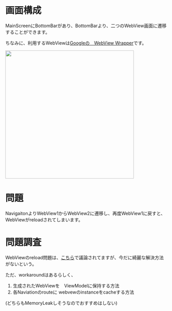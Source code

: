# 画面構成
MainScreenにBottomBarがあり、BottomBarより、二つのWebView画面に遷移することができます。

ちなみに、利用するWebViewは[Googleの　WebView Wrapper]([url](https://github.com/google/accompanist/tree/main/web))です。

<img src="https://user-images.githubusercontent.com/50619510/192420862-81d2e94e-10f3-4c71-8fb1-a3cca8af2f8c.png" width="400px">

# 問題
NavigaitonよりWebView1からWebView2に遷移し、再度WebView1に戻すと、WebViewがreloadされてしまいます。

# 問題調査
WebViewのreload問題は、[こちら](https://github.com/google/accompanist/issues/1178)で議論されてますが、今だに綺麗な解決方法がないという。

ただ、workaroundはあるらしく、
1. 生成されたWebViewを　ViewModelに保持する方法
2. 各Naviationのrouteに webvewのinstanceをcacheする方法

(どちらもMemoryLeakしそうなのでおすすめはしない)
